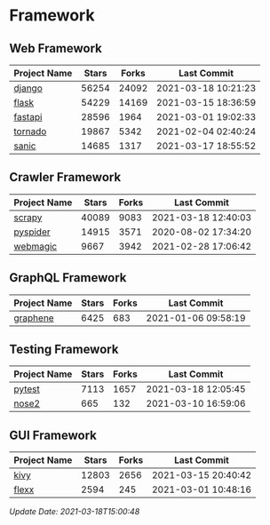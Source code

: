 # Framework

## Web Framework
| Project Name | Stars | Forks | Last Commit |
| ------------ | ----- | ----- | ----------- |
| [django](https://github.com/django/django) | 56254 | 24092 | 2021-03-18 10:21:23 |
| [flask](https://github.com/pallets/flask) | 54229 | 14169 | 2021-03-15 18:36:59 |
| [fastapi](https://github.com/tiangolo/fastapi) | 28596 | 1964 | 2021-03-01 19:02:33 |
| [tornado](https://github.com/tornadoweb/tornado) | 19867 | 5342 | 2021-02-04 02:40:24 |
| [sanic](https://github.com/sanic-org/sanic) | 14685 | 1317 | 2021-03-17 18:55:52 |

## Crawler Framework
| Project Name | Stars | Forks | Last Commit |
| ------------ | ----- | ----- | ----------- |
| [scrapy](https://github.com/scrapy/scrapy) | 40089 | 9083 | 2021-03-18 12:40:03 |
| [pyspider](https://github.com/binux/pyspider) | 14915 | 3571 | 2020-08-02 17:34:20 |
| [webmagic](https://github.com/code4craft/webmagic) | 9667 | 3942 | 2021-02-28 17:06:42 |

## GraphQL Framework
| Project Name | Stars | Forks | Last Commit |
| ------------ | ----- | ----- | ----------- |
| [graphene](https://github.com/graphql-python/graphene) | 6425 | 683 | 2021-01-06 09:58:19 |

## Testing Framework
| Project Name | Stars | Forks | Last Commit |
| ------------ | ----- | ----- | ----------- |
| [pytest](https://github.com/pytest-dev/pytest) | 7113 | 1657 | 2021-03-18 12:05:45 |
| [nose2](https://github.com/nose-devs/nose2) | 665 | 132 | 2021-03-10 16:59:06 |

## GUI Framework
| Project Name | Stars | Forks | Last Commit |
| ------------ | ----- | ----- | ----------- |
| [kivy](https://github.com/kivy/kivy) | 12803 | 2656 | 2021-03-15 20:40:42 |
| [flexx](https://github.com/flexxui/flexx) | 2594 | 245 | 2021-03-01 10:48:16 |

*Update Date: 2021-03-18T15:00:48*